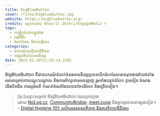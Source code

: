 ```yaml
---
title: BigBlueButton
cover: /files/bigbluebutton.jpg
website: https://bigbluebutton.org/
credits: អត្ថបទដោយ Khairil Zhafri/EngageMedia ។
tags:
  - ការរៀបចំដោយខ្លួនឯង
  - កម្មវិធីវិប
  - ទំនាក់ទំនង និងការផ្ញើសារ
categories:
  - ឧបករណ៍សុវត្ថិភាពឌីជីថល
  - ការជួប​និយាយ​តាម​វីដេអូ
date: 2023-01-19T21:52:14.370Z
---
```

BigBlueButton គឺជាឧបករណ៍ទំនាក់ទំនងតាមវីដេអូប្រភពបើកចំហដែលមានមុខងារចាំបាច់ទាំងអស់សម្រាប់ការបណ្តុះបណ្តាល និងការសិក្សាតាមអនឡាញ រួមទាំងបន្ទប់បំបែក ក្តារខៀន ចំណងជើងបិទជិត ការស្ទង់មតិ កំណត់ចំណាំដែលបានចែករំលែក និងច្រើនទៀត។

> \[ចុះ]ឈ្មោះសម្រាប់ BigBlueButton ដែលគ្រប់គ្រងដោយ [NoLog.cz](https://call.nolog.cz/), [CommunityBridge](https://communitybridge.com/), [meet.coop](https://www.meet.coop/) និងអ្នកផ្ដល់សេវាផ្សេងទៀត។\
> – [Digital Hygiene 101: របៀបអនុវត្តសុវត្ថិភាព និងសុវត្ថិភាពឌីជីថល
](https://engagemedia.org/2022/digital-hygiene-safety-security/)